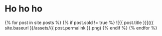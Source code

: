 # Ho ho ho
{% for post in site.posts %}
{% if post.sold != true %}
![{{ post.title }}]({{ site.baseurl }}/assets/{{ post.permalink }}.png)
{% endif %}
{% endfor %}

